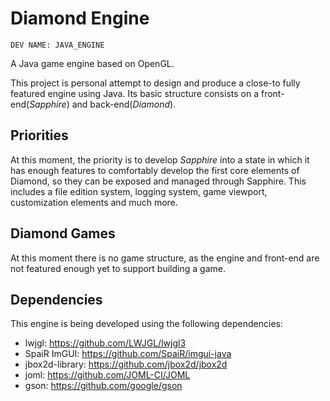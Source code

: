 # Diamond Engine

    DEV NAME: JAVA_ENGINE

A Java game engine based on OpenGL.

This project is personal attempt to design and produce a close-to fully featured engine using Java. Its basic structure
consists on a front-end(_Sapphire_) and back-end(_Diamond_). 

## Priorities

At this moment, the priority is to develop _Sapphire_ into a state in which it has enough features to comfortably develop
the first core elements of Diamond, so they can be exposed and managed through Sapphire. This includes a file edition system, 
logging system, game viewport, customization elements and much more.

## Diamond Games

At this moment there is no game structure, as the engine and front-end are not featured enough yet to support building
a game.

## Dependencies

This engine is being developed using the following dependencies:

* lwjgl: https://github.com/LWJGL/lwjgl3
* SpaiR ImGUI: https://github.com/SpaiR/imgui-java
* jbox2d-library: https://github.com/jbox2d/jbox2d
* joml: https://github.com/JOML-CI/JOML
* gson: https://github.com/google/gson